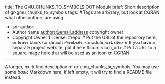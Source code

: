 title: The GMU_CHUNKS_TO_SYMBOLS OOT Module
brief: Short description of gr-gmu_chunks_to_symbols
tags: # Tags are arbitrary, but look at CGRAN what other authors are using
  - sdr
author:
  - Author Name <authors@email.address>
copyright_owner:
  - Copyright Owner 1
license:
#repo: # Put the URL of the repository here, or leave blank for default
#website: <module_website> # If you have a separate project website, put it here
#icon: <icon_url> # Put a URL to a square image here that will be used as an icon on CGRAN
---
A longer, multi-line description of gr-gmu_chunks_to_symbols.
You may use some *basic* Markdown here.
If left empty, it will try to find a README file instead.
